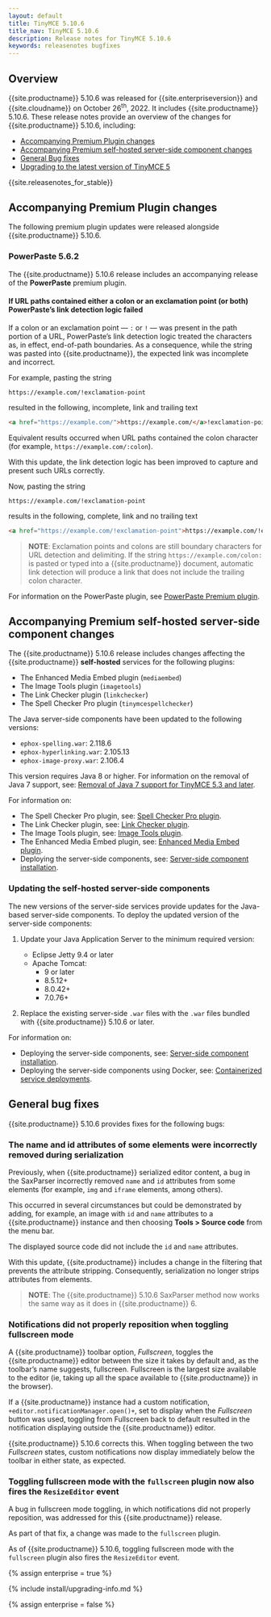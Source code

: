 ```yaml
---
layout: default
title: TinyMCE 5.10.6
title_nav: TinyMCE 5.10.6
description: Release notes for TinyMCE 5.10.6
keywords: releasenotes bugfixes
---
```


## Overview

{{site.productname}} 5.10.6 was released for {{site.enterpriseversion}} and {{site.cloudname}} on October 26<sup>th</sup>, 2022. It includes {{site.productname}} 5.10.6. These release notes provide an overview of the changes for {{site.productname}} 5.10.6, including:

- [Accompanying Premium Plugin changes](#accompanyingpremiumpluginchanges)
- [Accompanying Premium self-hosted server-side component changes](#accompanyingpremiumself-hostedserver-sidecomponentchanges)
- [General Bug fixes](#generalbugfixes)
- [Upgrading to the latest version of TinyMCE 5](#upgradingtothelatestversionoftinymce5)

{{site.releasenotes_for_stable}}

## Accompanying Premium Plugin changes

The following premium plugin updates were released alongside {{site.productname}} 5.10.6.

### PowerPaste 5.6.2

The {{site.productname}} 5.10.6 release includes an accompanying release of the **PowerPaste** premium plugin.

#### If URL paths contained either a colon or an exclamation point (or both) PowerPaste’s link detection logic failed

If a colon or an exclamation point — `:` or `!` — was present in the path portion of a URL, PowerPaste’s link detection logic treated the characters as, in effect, end-of-path boundaries. As a consequence, while the string was pasted into {{site.productname}}, the expected link was incomplete and incorrect.

For example, pasting the string

`https://example.com/!exclamation-point`

resulted in the following, incomplete, link and trailing text

```html
<a href="https://example.com/">https://example.com/</a>!exclamation-point
```
Equivalent results occurred when URL paths contained the colon character (for example, `https://example.com/:colon`).

With this update, the link detection logic has been improved to capture and present such URLs correctly.

Now, pasting the string 

`https://example.com/!exclamation-point`

results in the following, complete, link and no trailing text

```html
<a href="https://example.com/!exclamation-point">https://example.com/!exclamation-point</a>
```

> **NOTE**: Exclamation points and colons are still boundary characters for URL detection and delimiting. If the string `https://example.com/colon:` is pasted or typed into a {{site.productname}} document, automatic link detection will produce a link that does not include the trailing colon character.

For information on the PowerPaste plugin, see [PowerPaste Premium plugin]({{site.baseurl}}/plugins/premium/powerpaste/).


## Accompanying Premium self-hosted server-side component changes

The {{site.productname}} 5.10.6 release includes changes affecting the {{site.productname}} **self-hosted** services for the following plugins:

- The Enhanced Media Embed plugin (`mediaembed`)
- The Image Tools plugin (`imagetools`)
- The Link Checker plugin (`linkchecker`)
- The Spell Checker Pro plugin (`tinymcespellchecker`)

The Java server-side components have been updated to the following versions:

- `ephox-spelling.war`: 2.118.6
- `ephox-hyperlinking.war`: 2.105.13
- `ephox-image-proxy.war`: 2.106.4

This version requires Java 8 or higher. For information on the removal of Java 7 support, see: [Removal of Java 7 support for TinyMCE 5.3 and later]({{site.baseurl}}/release-notes/release-notes53/#removalofjava7support).

For information on:

- The Spell Checker Pro plugin, see: [Spell Checker Pro plugin]({{site.baseurl}}/plugins/premium/tinymcespellchecker/).
- The Link Checker plugin, see: [Link Checker plugin]({{site.baseurl}}/plugins/premium/linkchecker/).
- The Image Tools plugin, see: [Image Tools plugin]({{site.baseurl}}/plugins/opensource/imagetools/).
- The Enhanced Media Embed plugin, see: [Enhanced Media Embed plugin]({{site.baseurl}}/plugins/premium/mediaembed/).
- Deploying the server-side components, see: [Server-side component installation]({{site.baseurl}}/enterprise/server/).

### Updating the self-hosted server-side components

The new versions of the server-side services provide updates for the Java-based server-side components. To deploy the updated version of the server-side components:

1. Update your Java Application Server to the minimum required version:

    - Eclipse Jetty 9.4 or later
    - Apache Tomcat:
        - 9 or later
        - 8.5.12+
        - 8.0.42+
        - 7.0.76+

2. Replace the existing server-side `.war` files with the `.war` files bundled with {{site.productname}} 5.10.6 or later.

For information on:

- Deploying the server-side components, see: [Server-side component installation]({{site.baseurl}}/enterprise/server/).
- Deploying the server-side components using Docker, see: [Containerized service deployments]({{site.baseurl}}/enterprise/server/dockerservices/).


## General bug fixes

{{site.productname}} 5.10.6 provides fixes for the following bugs:

### The name and id attributes of some elements were incorrectly removed during serialization

Previously, when {{site.productname}} serialized editor content, a bug in the SaxParser incorrectly removed `name` and `id` attributes from some elements (for example, `img` and `iframe` elements, among others).

This occurred in several circumstances but could be demonstrated by adding, for example, an image with `id` and `name` attributes to a {{site.productname}} instance and then choosing **Tools > Source code** from the menu bar.

The displayed source code did not include the `id` and `name` attributes.

With this update, {{site.productname}} includes a change in the filtering that prevents the attribute stripping. Consequently, serialization no longer strips attributes from elements.

> **NOTE**: The {{site.productname}} 5.10.6 SaxParser method now works the same way as it does in {{site.productname}} 6.

### Notifications did not properly reposition when toggling fullscreen mode

A {{site.productname}} toolbar option, *Fullscreen*, toggles the {{site.productname}} editor between the size it takes by default and, as the toolbar’s name suggests, fullscreen. Fullscreen is the largest size available to the editor (ie, taking up all the space available to {{site.productname}} in the browser).

If a {{site.productname}} instance had a custom notification, `+editor.notificationManager.open()+`, set to display when the *Fullscreen* button was used, toggling from Fullscreen back to default resulted in the notification displaying outside the {{site.productname}} editor.

{{site.productname}} 5.10.6 corrects this. When toggling between the two *Fullscreen* states, custom notifications now display immediately below the toolbar in either state, as expected.

### Toggling fullscreen mode with the `fullscreen` plugin now also fires the `ResizeEditor` event

A bug in fullscreen mode toggling, in which notifications did not properly reposition, was addressed for this {{site.productname}} release.

As part of that fix, a change was made to the `fullscreen` plugin.

As of {{site.productname}} 5.10.6, toggling fullscreen mode with the `fullscreen` plugin also fires the `ResizeEditor` event.

{% assign enterprise = true %}

{% include install/upgrading-info.md %}

{% assign enterprise = false %}
